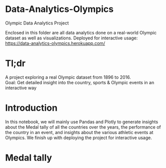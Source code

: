 # Data-Analytics-Olympics

Olympic Data Analytics Project

Enclosed in this folder are all data analytics done on a real-world Olympic dataset as well as visualizations. 
Deployed for interactive usage: https://data-analytics-olympics.herokuapp.com/

# Tl;dr
A project exploring a real Olympic dataset from 1896 to 2016.<br />
Goal: Get detailed insight into the country, sports & Olympic events in an interactive way

# Introduction
In this notebook, we will mainly use Pandas and Plotly to generate insights about the Medal tally of all the countries over the years, the performance of the country in an event, and insights about the various athletic events at Olympics. We finish up with deploying the project for interactive usage. 
 
 
# Medal tally


